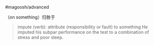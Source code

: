 #magoosh/advanced

（on something）归咎于

> impute (verb): attribute (responsibility or fault) to something 
He imputed his subpar performance on the test to a combination of stress and poor sleep. 
